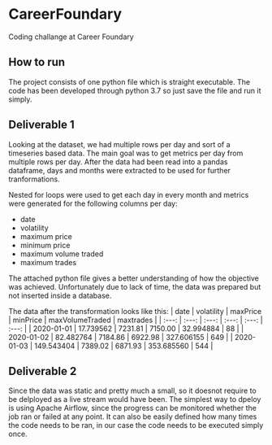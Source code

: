 # CareerFoundary
Coding challange at Career Foundary

## How to run
The project consists of one python file which is straight executable.
The code has been developed through python 3.7 so just save the file and run it simply.


## Deliverable 1
Looking at the dataset, we had multiple rows per day and sort of a timeseries based data. The main goal was to get metrics per day from multiple rows per day. After the data had been read into a pandas dataframe, days and months were extracted to be used for further tranformations.

Nested for loops were used to get each day in every month and metrics were generated for the following columns per day:
- date
- volatility
- maximum price
- minimum price
- maximum volume traded
- maximum trades

The attached python file gives a better understanding of how the objective was achieved.
Unfortunately due to lack of time, the data was prepared but not inserted inside a database.

The data after the transformation looks like this:
| date | volatility | maxPrice | minPrice | maxVolumeTraded | maxtrades |
| :---: | :---: | :---: | :---: | :---: | :---: |
| 2020-01-01 | 17.739562 | 7231.81 | 7150.00 | 32.994884 | 88 |
| 2020-01-02 | 82.482764 | 7184.86 | 6922.98  | 327.606155 | 649 |
| 2020-01-03 | 149.543404 | 7389.02 | 6871.93 | 353.685560 | 544 |


## Deliverable 2
Since the data was static and pretty much a small, so it doesnot require to be delployed as a live stream would have been. The simplest way to dpeloy is using Apache Airflow, since the progress can be monitored whether the job ran or failed at any point. It can also be easily defined how many times the code needs to be ran, in our case the code needs to be executed simply once.
